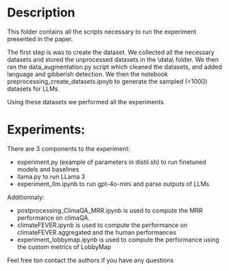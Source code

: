 # Description

This folder contains all the scripts necessary to run the experiment presented in the paper. 

The first step is was to create the dataset.
We collected all the necessary datasets and stored the unprocessed datasets in the \data\ folder.
We then ran the data_augmentation.py script which cleaned the datasets, and added language and gibberish detection.
We then the notebook preprocessing_create_datasets.ipnyb to generate the sampled (<1000) datasets for LLMs

Using these datasets we performed all the experiments. 

# Experiments: 

There are 3 components to the experiment: 
- experiment.py (example of parameters in distil.sh) to run finetuned models and baselines
- llama.py to run LLama 3
- experiment_llm.ipynb to run gpt-4o-mini and parse outputs of LLMs

Additionnaly:
- postprocessing_ClimaQA_MRR.ipynb is used to compute the MRR performance on climaQA.
- climateFEVER.ipynb is used to compute the performance on climateFEVER aggregated and the human performances
- experiment_lobbymap.ipynb is used to compute the performance using the custom metrics of LobbyMap

Feel free ton contact the authors if you have any questions